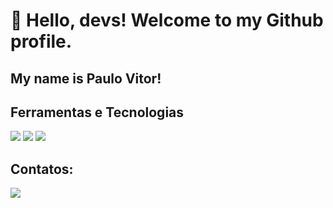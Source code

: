 # 👋 Hello, devs! Welcome to my Github profile.
## My name is Paulo Vitor!


## Ferramentas e Tecnologias
<img src="https://cdn.jsdelivr.net/gh/devicons/devicon@latest/icons/html5/html5-original-wordmark.svg" /> <img src="https://cdn.jsdelivr.net/gh/devicons/devicon@latest/icons/css3/css3-original-wordmark.svg" /> <img src="https://cdn.jsdelivr.net/gh/devicons/devicon@latest/icons/python/python-original.svg" />

## Contatos: 
<div>
<a href="https://www.linkedin.com/in/paulo-vitor-tavares-0a20b5233" target="_blank"><img loading="lazy" src="https://img.shields.io/badge/-LinkedIn-%230077B5?style=for-the-badge&logo=linkedin&logoColor=white" target="_blank"></a>   
</div>

